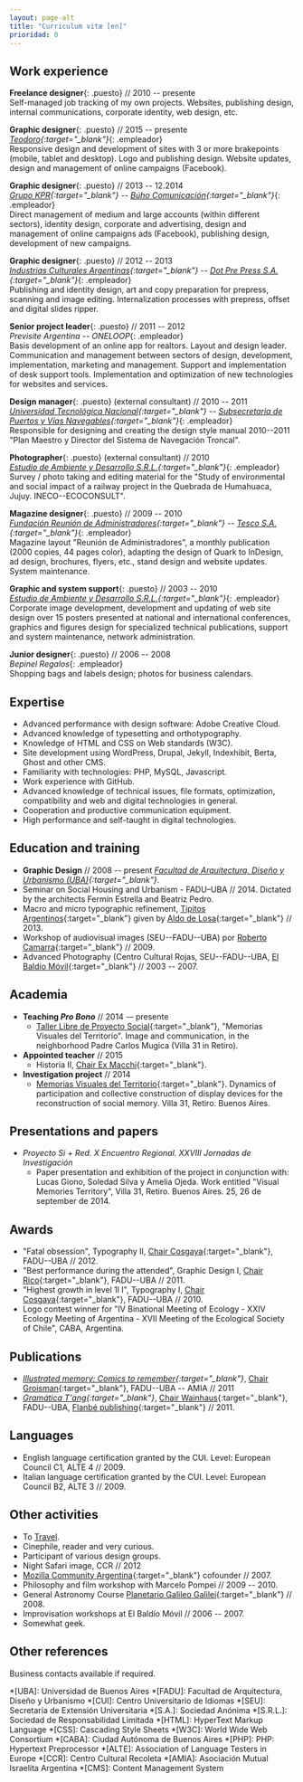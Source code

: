 ```yaml
---
layout: page-alt
title: "Curriculum vitæ [en]"
prioridad: 0
---
```


## Work experience
**Freelance designer**{: .puesto} // 2010 -- presente  
Self-managed job tracking of my own projects. Websites, publishing design, internal communications, corporate identity, web design, etc.  

**Graphic designer**{: .puesto} // 2015 -- presente  
*[Teodoro](http://mundoteodoro.com){:target="_blank"}*{: .empleador}  
Responsive design and development of sites with 3 or more brakepoints (mobile, tablet and desktop). Logo and publishing design. Website updates, design and management of online campaigns (Facebook).  

**Graphic designer**{: .puesto} // 2013 -- 12.2014  
*[Grupo KPR](http://www.kpr.com.ar){:target="_blank"} -- [Búho Comunicación](http://www.buhocomunicacion.com.ar){:target="_blank"}*{: .empleador}  
Direct management of medium and large accounts (within different sectors), identity design, corporate and advertising, design and management of online campaigns ads (Facebook), publishing design, development of new campaigns.  

**Graphic designer**{: .puesto} // 2012 -- 2013  
*[Industrias Culturales Argentinas](http://www.industriasculturalesargentinas.org){:target="_blank"} -- [Dot Pre Press S.A.](http://dotprepress.com){:target="_blank"}*{: .empleador}  
Publishing and identity design, art and copy preparation for prepress, scanning and image editing. Internalization processes with prepress, offset and digital slides ripper.  

**Senior project leader**{: .puesto} // 2011 -- 2012  
*Previsite Argentina -- ONELOOP*{: .empleador}  
Basis development of an online app for realtors. Layout and design leader. Communication and management between sectors of design, development, implementation, marketing and management. Support and implementation of desk support tools. Implementation and optimization of new technologies for websites and services.  

**Design manager**{: .puesto} (external consultant) // 2010 -- 2011  
*[Universidad Tecnológica Nacional](http://www.utn.edu.ar){:target="_blank"} -- [Subsecretaria de Puertos y Vías Navegables](http://www.sspyvn.gov.ar){:target="_blank"}*{: .empleador}  
Responsible for designing and creating the design style manual 2010--2011 "Plan Maestro y Director del Sistema de Navegación Troncal".  

**Photographer**{: .puesto} (external consultant) // 2010  
*[Estudio de Ambiente y Desarrollo S.R.L.](http://estudioayd.com.ar){:target="_blank"}*{: .empleador}  
Survey / photo taking and editing material for the "Study of environmental and social impact of a railway project in the Quebrada de Humahuaca, Jujuy. INECO--ECOCONSULT".  

**Magazine designer**{: .puesto} // 2009 -- 2010  
*[Fundación Reunión de Administradores](http://www.reunion-adm.com){:target="_blank"} -- [Tesco S.A.](http://www.fra.org.ar/tesco.asp){:target="_blank"}*{: .empleador}  
Magazine layout "Reunión de Administradores", a monthly publication (2000 copies, 44 pages color), adapting the design of Quark to InDesign, ad design, brochures, flyers, etc., stand design and website updates. System maintenance.

**Graphic and system support**{: .puesto} // 2003 -- 2010  
*[Estudio de Ambiente y Desarrollo S.R.L.](http://estudioayd.com.ar){:target="_blank"}*{: .empleador}  
Corporate image development, development and updating of web site design over 15 posters presented at national and international conferences, graphics and figures design for specialized technical publications, support and system maintenance, network administration.  

**Junior designer**{: .puesto} // 2006 -- 2008  
*Bepinel Regalos*{: .empleador}  
Shopping bags and labels design; photos for business calendars.

## Expertise
- Advanced performance with design software: Adobe Creative Cloud.
- Advanced knowledge of typesetting and <span title="Orthotypography is the aspect of typography that defines the meaning and rightful usage of typographic signs, notably punctuation marks, and elements of layout such as flush margins and indentation.">orthotypography</span>.
- Knowledge of HTML and CSS on Web standards (W3C).
- Site development using WordPress, Drupal, Jekyll, Indexhibit, Berta, Ghost and other CMS.
- Familiarity with technologies: PHP, MySQL, Javascript.
- Work experience with GitHub.
- Advanced knowledge of technical issues, file formats, optimization, compatibility and web and digital technologies in general.
- Cooperation and productive communication equipment.
- High performance and self-taught in digital technologies.

## Education and training
- **Graphic Design** // 2008 -- present
*[Facultad de Arquitectura, Diseño y Urbanismo (UBA)](http://www.fadu.uba.ar){:target="_blank"}*.
- Seminar on Social Housing and Urbanism - FADU–UBA // 2014.
Dictated by the architects Fermín Estrella and Beatriz Pedro.
- Macro and micro typographic refinement, [Tipitos Argentinos](http://www.tipitosargentinos.com.ar){:target="_blank"} given by [Aldo de Losa](http://www.cdt-uba.org/index.php?option=com_content&view=article&id=150:cv-de-losa&catid=42:cv-profesores&Itemid=75){:target="_blank"} // 2013.
- Workshop of audiovisual images (SEU--FADU--UBA) por [Roberto Camarra](http://robertocamarra.blogspot.com){:target="_blank"} // 2009.
- Advanced Photography (Centro Cultural Rojas, SEU--FADU--UBA, [El Baldío Móvil](http://www.elbaldiomovil.com.ar){:target="_blank"} // 2003 -- 2007.

## Academia
- **Teaching *Pro Bono*** // 2014 -– presente       
	- [Taller Libre de Proyecto Social](http://www.tlps.com.ar){:target="_blank"}, "Memorias Visuales del Territorio". Image and communication, in the neighborhood Padre Carlos Mugica (Villa 31 in Retiro).
- **Appointed teacher** // 2015
	- Historia II, [Chair Ex Macchi](https://www.facebook.com/CatedraMacchiH2){:target="_blank"}.
- **Investigation project** // 2014
	- [Memorias Visuales del Territorio](http://www.fadu.uba.ar/investigacion/proyec_piamyc02){:target="_blank"}. Dynamics of participation and collective construction of display devices for the reconstruction of social memory. Villa 31, Retiro. Buenos Aires.

## Presentations and papers
- *Proyecto Si + Red. X Encuentro Regional. XXVIII Jornadas de Investigación*
	- Paper presentation and exhibition of the project in conjunction with: Lucas Giono, Soledad Silva y Amelia Ojeda. Work entitled "Visual Memories Territory", Villa 31, Retiro. Buenos Aires. 25, 26 de september de 2014.

## Awards
- "Fatal obsession", Typography II, [Chair Cosgaya](http://www.catedracosgaya.com.ar){:target="_blank"}, FADU--UBA // 2012.
- "Best performance during the attended", Graphic Design I, [Chair Rico](http://www.catedrarico.com.ar){:target="_blank"}, FADU--UBA // 2011.
- "Highest growth in level 1l I", Typography I, [Chair Cosgaya](http://www.catedracosgaya.com.ar){:target="_blank"}, FADU--UBA // 2010.
- Logo contest winner for "IV Binational Meeting of Ecology - XXIV Ecology Meeting of Argentina - XVII Meeting of the Ecological Society of Chile", CABA, Argentina.

## Publications
- *[Illustrated memory: Comics to remember](https://issuu.com/ek-cultura/docs/memoria-ilustrada-hoja_por_hoja-baja?e=0){:target="_blank"}*, [Chair Groisman](http://www.fadu.uba.ar/sitios/catedras/groisman){:target="_blank"}, FADU--UBA -- AMIA // 2011
- *[Gramática T'ang](http://issuu.com/flanbe/docs/tangram__trailer_issue/1){:target="_blank"}*, [Chair Wainhaus](http://www.morfologiawainhaus.com.ar){:target="_blank"}, FADU--UBA, [Flanbé publishing](http://www.flanbe.com.ar){:target="_blank"} // 2011.

## Languages
- English language certification granted by the CUI. Level: European Council C1, ALTE 4 // 2009.
- Italian language certification granted by the CUI. Level: European Council B2, ALTE 3 // 2009.

## Other activities
- To [Travel](https://goo.gl/3Jk8tJ).
- Cinephile, reader and very curious.
- Participant of various design groups.
- Night Safari image, CCR // 2012
- [Mozilla Community Argentina](https://www.facebook.com/mozilla.ar){:target="_blank"} cofounder // 2007.
- Philosophy and film workshop with Marcelo Pompei // 2009 -- 2010.
- General Astronomy Course [Planetario Galileo Galilei](http://www.planetario.gov.ar){:target="_blank"} // 2008.
- Improvisation workshops at El Baldío Móvil // 2006 -- 2007.
- Somewhat geek.

## Other references
Business contacts available if required.

*[UBA]: Universidad de Buenos Aires
*[FADU]: Facultad de Arquitectura, Diseño y Urbanismo
*[CUI]: Centro Universitario de Idiomas
*[SEU]: Secretaría de Extensión Universitaria
*[S.A.]: Sociedad Anónima
*[S.R.L.]: Sociedad de Responsabilidad Limitada
*[HTML]: HyperText Markup Language
*[CSS]: Cascading Style Sheets
*[W3C]: World Wide Web Consortium
*[CABA]: Ciudad Autónoma de Buenos Aires
*[PHP]: PHP: Hypertext Preprocessor
*[ALTE]: Association of Language Testers in Europe
*[CCR]: Centro Cultural Recoleta
*[AMIA]: Asociación Mutual Israelita Argentina
*[CMS]: Content Management System
